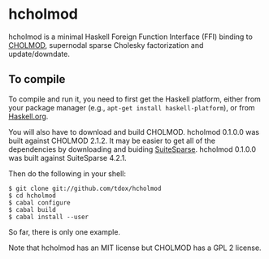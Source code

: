 hcholmod
========

hcholmod is a minimal Haskell Foreign Function Interface (FFI) binding to
[CHOLMOD](http://www.cise.ufl.edu/research/sparse/cholmod), supernodal
sparse Cholesky factorization and update/downdate.


To compile
----------

To compile and run it, you need to first get the Haskell platform, either from
your package manager (e.g., `apt-get install haskell-platform`), or from
[Haskell.org](http://www.haskell.org/platform/).


You will also have to download and build CHOLMOD.  hcholmod 0.1.0.0 was built
against
CHOLMOD 2.1.2.  It may be easier to get all of the dependencies by downloading
and buiding [SuiteSparse](http://www.cise.ufl.edu/research/sparse/SuiteSparse).
hcholmod 0.1.0.0 was built against SuiteSparse 4.2.1.

Then do the following in your shell:

    $ git clone git://github.com/tdox/hcholmod
    $ cd hcholmod
    $ cabal configure
    $ cabal build
    $ cabal install --user
    
So far, there is only one example. 
    
Note that hcholmod has an MIT license but CHOLMOD has a GPL 2 license.
